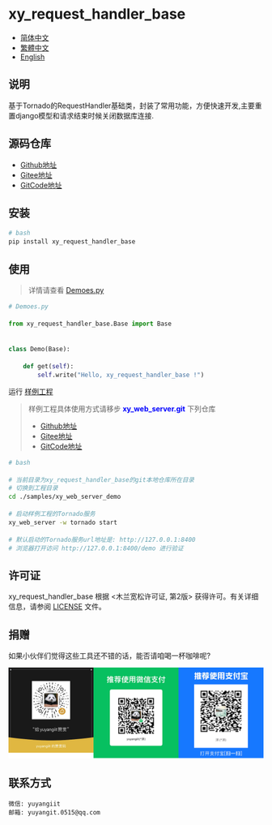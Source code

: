 <!--
 * @Author: 余洋 yuyangit.0515@qq.com
 * @Date: 2024-10-18 13:02:23
 * @LastEditors: 余洋 yuyangit.0515@qq.com
 * @LastEditTime: 2024-10-23 20:51:38
 * @FilePath: /xy_request_handler_base/README.md
 * @Description: 这是默认设置,请设置`customMade`, 打开koroFileHeader查看配置 进行设置: https://github.com/OBKoro1/koro1FileHeader/wiki/%E9%85%8D%E7%BD%AE
-->
# xy_request_handler_base

- [简体中文](./README.md)
- [繁體中文](readme/README.zh-hant.md)
- [English](readme/README.en.md)

## 说明

基于Tornado的RequestHandler基础类，封装了常用功能，方便快速开发,主要重置django模型和请求结束时候关闭数据库连接.

## 源码仓库

- <a href="https://github.com/xy-web-service/xy_request_handler_base.git" target="_blank">Github地址</a>  
- <a href="https://gitee.com/xy-opensource/xy_request_handler_base.git" target="_blank">Gitee地址</a>  
- <a href="https://gitcode.com/xy-opensource/xy_request_handler_base.git" target="_blank">GitCode地址</a>  

## 安装

```bash
# bash
pip install xy_request_handler_base
```

## 使用

> 详情请查看 [Demoes.py](./samples/xy_web_server_demo/source/Runner/RequestHandlerDemo/Demoes.py)
```python
# Demoes.py

from xy_request_handler_base.Base import Base


class Demo(Base):

    def get(self):
        self.write("Hello, xy_request_handler_base !")

```

运行 [样例工程](./samples/xy_web_server_demo)
> 样例工程具体使用方式请移步 <b style="color: blue">xy_web_server.git</b> 下列仓库
> - <a href="https://github.com/xy-web-service/xy_web_server.git" target="_blank">Github地址</a>  
> - <a href="https://gitee.com/xy-opensource/xy_web_server.git" target="_blank">Gitee地址</a>  
> - <a href="https://gitcode.com/xy-opensource/xy_web_server.git" target="_blank">GitCode地址</a>  

```bash
# bash

# 当前目录为xy_request_handler_base的git本地仓库所在目录
# 切换到工程目录
cd ./samples/xy_web_server_demo

# 启动样例工程的Tornado服务
xy_web_server -w tornado start

# 默认启动的Tornado服务url地址是: http://127.0.0.1:8400
# 浏览器打开访问 http://127.0.0.1:8400/demo 进行验证
```

## 许可证
xy_request_handler_base 根据 <木兰宽松许可证, 第2版> 获得许可。有关详细信息，请参阅 [LICENSE](LICENSE) 文件。

## 捐赠
如果小伙伴们觉得这些工具还不错的话，能否请咱喝一杯咖啡呢?  

![Pay-Total](./readme/Pay-Total.png)


## 联系方式

```
微信: yuyangiit
邮箱: yuyangit.0515@qq.com
```